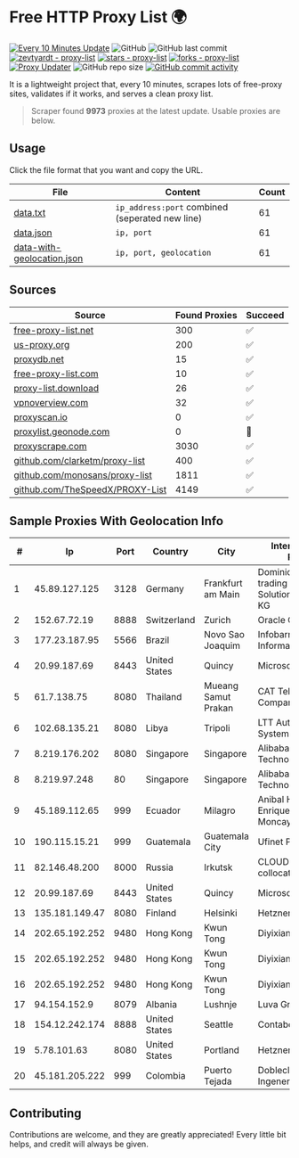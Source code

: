 
# Free HTTP Proxy List 🌍

[![Every 10 Minutes Update](https://github.com/mertguvencli/http-proxy-list/actions/workflows/main.yml/badge.svg?branch=main)](https://github.com/mertguvencli/http-proxy-list/actions/workflows/main.yml)
![GitHub](https://img.shields.io/github/license/mertguvencli/http-proxy-list)
![GitHub last commit](https://img.shields.io/github/last-commit/mertguvencli/http-proxy-list)
[![zevtyardt - proxy-list](https://img.shields.io/static/v1?label=zevtyardt&message=proxy-list&color=blue&logo=github)](https://github.com/zevtyardt/proxy-list "Go to GitHub repo")
[![stars - proxy-list](https://img.shields.io/github/stars/zevtyardt/proxy-list?style=social)](https://github.com/zevtyardt/proxy-list)
[![forks - proxy-list](https://img.shields.io/github/forks/zevtyardt/proxy-list?style=social)](https://github.com/zevtyardt/proxy-list)
[![Proxy Updater](https://github.com/zevtyardt/proxy-list/workflows/Proxy%20Updater/badge.svg)](https://github.com/zevtyardt/proxy-list/actions?query=workflow:"Proxy+Updater")
![GitHub repo size](https://img.shields.io/github/repo-size/zevtyardt/proxy-list)
[![GitHub commit activity](https://img.shields.io/github/commit-activity/m/zevtyardt/proxy-list?logo=commits)](https://github.com/zevtyardt/proxy-list/commits/main)

It is a lightweight project that, every 10 minutes, scrapes lots of free-proxy sites, validates if it works, and serves a clean proxy list.

> Scraper found **9973** proxies at the latest update. Usable proxies are below.

## Usage

Click the file format that you want and copy the URL.

|File|Content|Count|
|----|-------|-----|
|[data.txt](https://raw.githubusercontent.com/mertguvencli/http-proxy-list/main/proxy-list/data.txt)|`ip_address:port` combined (seperated new line)|61|
|[data.json](https://raw.githubusercontent.com/mertguvencli/http-proxy-list/main/proxy-list/data.json)|`ip, port`|61|
|[data-with-geolocation.json](https://raw.githubusercontent.com/mertguvencli/http-proxy-list/main/proxy-list/data-with-geolocation.json)|`ip, port, geolocation`|61|

## Sources

|Source|Found Proxies|Succeed|
|------|-------------|-------|
|[free-proxy-list.net](https://free-proxy-list.net)|300|✅|
|[us-proxy.org](https://www.us-proxy.org)|200|✅|
|[proxydb.net](http://proxydb.net)|15|✅|
|[free-proxy-list.com](https://free-proxy-list.com/?page=&port=&type%5B%5D=http&type%5B%5D=https&up_time=0&search=Search)|10|✅|
|[proxy-list.download](https://www.proxy-list.download/HTTP)|26|✅|
|[vpnoverview.com](https://vpnoverview.com/privacy/anonymous-browsing/free-proxy-servers)|32|✅|
|[proxyscan.io](https://www.proxyscan.io)|0|✅|
|[proxylist.geonode.com](https://proxylist.geonode.com/api/proxy-list?limit=300&page=1&sort_by=lastChecked&sort_type=desc&protocols=http,https)|0|🚫|
|[proxyscrape.com](https://api.proxyscrape.com/v2/?request=displayproxies&protocol=http&timeout=10000&country=all&ssl=all&anonymity=all)|3030|✅|
|[github.com/clarketm/proxy-list](https://raw.githubusercontent.com/clarketm/proxy-list/master/proxy-list-raw.txt)|400|✅|
|[github.com/monosans/proxy-list](https://raw.githubusercontent.com/monosans/proxy-list/main/proxies/http.txt)|1811|✅|
|[github.com/TheSpeedX/PROXY-List](https://raw.githubusercontent.com/TheSpeedX/PROXY-List/master/http.txt)|4149|✅|


## Sample Proxies With Geolocation Info

|#|Ip|Port|Country|City|Internet Service Provider|
|-|--|----|-------|----|-------------------------|
|1|45.89.127.125|3128|Germany|Frankfurt am Main|Dominic Scholz trading as ITP-Solutions GmbH & Co. KG|
|2|152.67.72.19|8888|Switzerland|Zurich|Oracle Corporation|
|3|177.23.187.95|5566|Brazil|Novo Sao Joaquim|Infobarra Solucoes em Informatica Ltda|
|4|20.99.187.69|8443|United States|Quincy|Microsoft Corporation|
|5|61.7.138.75|8080|Thailand|Mueang Samut Prakan|CAT Telecom Public Company Limited|
|6|102.68.135.21|8080|Libya|Tripoli|LTT Autonomous System|
|7|8.219.176.202|8080|Singapore|Singapore|Alibaba (US) Technology Co., Ltd.|
|8|8.219.97.248|80|Singapore|Singapore|Alibaba (US) Technology Co., Ltd.|
|9|45.189.112.65|999|Ecuador|Milagro|Anibal Humberto Enriquez Moncayo(Comunicate)|
|10|190.115.15.21|999|Guatemala|Guatemala City|Ufinet Panama S.A.|
|11|82.146.48.200|8000|Russia|Irkutsk|CLOUD WebDC collocation|
|12|20.99.187.69|8443|United States|Quincy|Microsoft Corporation|
|13|135.181.149.47|8080|Finland|Helsinki|Hetzner Online GmbH|
|14|202.65.192.252|9480|Hong Kong|Kwun Tong|Diyixian.com Limited|
|15|202.65.192.252|9480|Hong Kong|Kwun Tong|Diyixian.com Limited|
|16|202.65.192.252|9480|Hong Kong|Kwun Tong|Diyixian.com Limited|
|17|94.154.152.9|8079|Albania|Lushnje|Luva Group Sh.p.k.|
|18|154.12.242.174|8888|United States|Seattle|Contabo Inc.|
|19|5.78.101.63|8080|United States|Portland|Hetzner Online GmbH|
|20|45.181.205.222|999|Colombia|Puerto Tejada|Dobleclick Software E Ingeneria|



## Contributing

Contributions are welcome, and they are greatly appreciated! Every
little bit helps, and credit will always be given.

